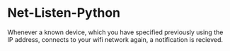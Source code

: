 # Net-Listen-Python
Whenever a known device, which you have specified previously using the IP address, connects to your wifi network again, a notification is recieved.
